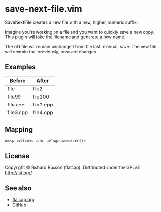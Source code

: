 # save-next-file.vim

SaveNextFile creates a new file with a new, higher, numeric suffix.

Imagine you're working on a file and you want to quickly save a new copy.
This plugin will take the filename and generate a new name.

The old file will remain unchanged from the last, manual, save.
The new file will contain the, previously, unsaved changes.

## Examples

| Before    | After      |
| ----------|----------- |
| file      | file2      |
| file99    | file100    |
| file.cpp  | file2.cpp  |
| file3.cpp | file4.cpp  |

## Mapping

    nmap <silent> <F9> <Plug>SaveNextFile

## License

Copyright &copy; Richard Russon (flatcap).
Distributed under the GPLv3 <http://fsf.org/>

## See also

- [flatcap.org](https://flatcap.org)
- [GitHub](https://github.com/flatcap/vim-save-next-file)

